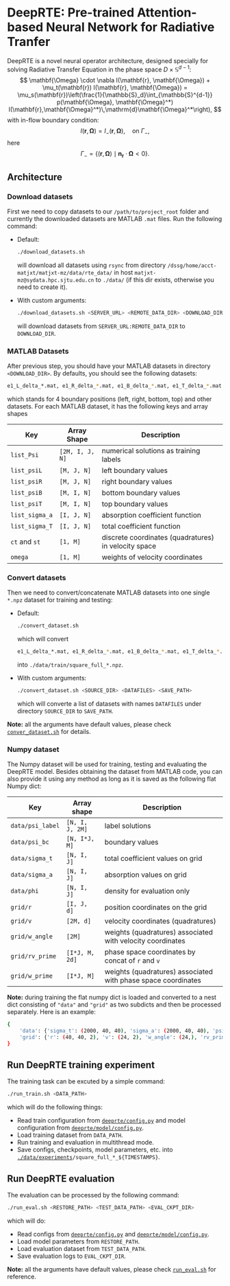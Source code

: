 # DeepRTE: Pre-trained Attention-based Neural Network for Radiative Tranfer

DeepRTE is a novel neural operator architecture, designed specially for solving Radiative Transfer Equation in the phase space $D\times\mathbb{S}^{d-1}$:
$$
  \mathbf{\Omega} \cdot \nabla I(\mathbf{r}, \mathbf{\Omega}) + \mu_t(\mathbf{r}) I(\mathbf{r}, \mathbf{\Omega}) =
  \mu_s(\mathbf{r})\left(\frac{1}{\mathbb{S}_d}\int_{\mathbb{S}^{d-1}} p(\mathbf{\Omega}, \mathbf{\Omega}^*)
  I(\mathbf{r},\mathbf{\Omega}^*)\,\mathrm{d}\mathbf{\Omega}^*\right),
$$
with in-flow boundary condition:
$$
  I(\mathbf{r},\mathbf{\Omega}) = I_{-}(\mathbf{r},\mathbf{\Omega}), \quad\text{on } \Gamma_{-},
$$
here
$$
  \Gamma_{-} = \left\{(\mathbf{r},\mathbf{\Omega}) \mid \mathbf{n}_{\mathbf{r}}\cdot\mathbf{\Omega}<0\right\}.
$$

## Architecture


### Download datasets

First we need to copy datasets to our `/path/to/project_root` folder and currently the downloaded
datasets are MATLAB `.mat` files. Run the following command:

- Default:

  ```bash
  ./download_datasets.sh
  ```

  will download all datasets using `rsync` from directory `/dssg/home/acct-matjxt/matjxt-mz/data/rte_data/` in
  host `matjxt-mz@sydata.hpc.sjtu.edu.cn` to `./data/` (if this dir exists, otherwise you need to
  create it).

- With custom arguments:

  ```bash
  ./download_datasets.sh <SERVER_URL> <REMOTE_DATA_DIR> <DOWNLOAD_DIR>
  ```

  will download datasets from `SERVER_URL:REMOTE_DATA_DIR` to `DOWNLOAD_DIR`.

### MATLAB Datasets

After previous step, you should have your MATLAB datasets in directory `<DOWNLOAD_DIR>`. By
defaults, you should see the following datasets:

```bash
e1_L_delta_*.mat, e1_R_delta_*.mat, e1_B_delta_*.mat, e1_T_delta_*.mat
```

which stands for 4 boundary positions (left, right, bottom, top) and other datasets. For each MATLAB
dataset, it has the following keys and array shapes

| Key            | Array Shape     | Description                                          |
| -------------- | --------------- | ---------------------------------------------------- |
| `list_Psi`     | `[2M, I, J, N]` | numerical solutions as training labels               |
| `list_psiL`    | `[M, J, N]`     | left boundary values                                 |
| `list_psiR`    | `[M, J, N]`     | right boundary values                                |
| `list_psiB`    | `[M, I, N]`     | bottom boundary values                               |
| `list_psiT`    | `[M, I, N]`     | top boundary values                                  |
| `list_sigma_a` | `[I, J, N]`     | absorption coefficient function                      |
| `list_sigma_T` | `[I, J, N]`     | total coefficient function                           |
| `ct` and `st`  | `[1, M]`        | discrete coordinates (quadratures) in velocity space |
| `omega`        | `[1, M]`        | weights of velocity coordinates                      |

### Convert datasets

Then we need to convert/concatenate MATLAB datasets into one single `*.npz` dataset for training and
testing:

- Default:

  ```bash
  ./convert_dataset.sh
  ```

  which will convert

  ```bash
  e1_L_delta_*.mat, e1_R_delta_*.mat, e1_B_delta_*.mat, e1_T_delta_*.mat
  ```

  into `./data/train/square_full_*.npz`.

- With custom arguments:

  ```bash
  ./convert_dataset.sh <SOURCE_DIR> <DATAFILES> <SAVE_PATH>
  ```

  which will converte a list of datasets with names `DATAFILES` under directory `SOURCE_DIR` to
  `SAVE_PATH`.

**Note:** all the arguments have default values, please check
[`conver_dataset.sh`](./convert_dataset.sh) for details.

### Numpy dataset

The Numpy dataset will be used for training, testing and evaluating the DeepRTE model. Besides
obtaining the dataset from MATLAB code, you can also provide it using any method as long as it is
saved as the following flat Numpy dict:

| Key              | Array shape     | Description                                                   |
| ---------------- | --------------- | ------------------------------------------------------------- |
| `data/psi_label` | `[N, I, J, 2M]` | label solutions                                               |
| `data/psi_bc`    | `[N, I*J, M]`   | boundary values                                               |
| `data/sigma_t`   | `[N, I, J]`     | total coefficient values on grid                              |
| `data/sigma_a`   | `[N, I, J]`     | absorption values on grid                                     |
| `data/phi`       | `[N, I, J]`     | density for evaluation only                                   |
| `grid/r`         | `[I, J, d]`     | position coordinates on the grid                              |
| `grid/v`         | `[2M, d]`       | velocity coordinates (quadratures)                            |
| `grid/w_angle`   | `[2M]`          | weights (quadratures) associated with velocity coordinates    |
| `grid/rv_prime`  | `[I*J, M, 2d]`  | phase space coordinates by concat of `r` and `v`              |
| `grid/w_prime`   | `[I*J, M]`      | weights (quadratures) associated with phase space coordinates |

**Note:** during training the flat numpy dict is loaded and converted to a nest dict consisting of
`"data"` and `"grid"` as two subdicts and then be processed separately. Here is an example:

```bash
{
    'data': {'sigma_t': (2000, 40, 40), 'sigma_a': (2000, 40, 40), 'psi_label': (2000, 40, 40, 24), 'phi': (2000, 40, 40), 'psi_bc': (2000, 160, 12)},
    'grid': {'r': (40, 40, 2), 'v': (24, 2), 'w_angle': (24,), 'rv_prime': (160, 12, 4), 'w_prime': (160, 12)}
}
```

## Run DeepRTE training experiment

The training task can be excuted by a simple command:

```bash
./run_train.sh <DATA_PATH>
```

which will do the following things:

- Read train configuration from [`deeprte/config.py`](./deeprte/config.py) and model configuration
  from [`deeprte/model/config.py`](./deeprte/model/config.py).
- Load training dataset from `DATA_PATH`.
- Run training and evaluation in multithread mode.
- Save configs, checkpoints, model parameters, etc. into
  [`./data/experiments`](./data/experiments/)`/square_full_*_${TIMESTAMPS}`.

## Run DeepRTE evaluation

The evaluation can be processed by the following command:

```bash
./run_eval.sh <RESTORE_PATH> <TEST_DATA_PATH> <EVAL_CKPT_DIR>
```

which will do:

- Read configs from [`deeprte/config.py`](./deeprte/config.py) and
  [`deeprte/model/config.py`](./deeprte/model/config.py).
- Load model parameters from `RESTORE_PATH`.
- Load evaluation dataset from `TEST_DATA_PATH`.
- Save evaluation logs to `EVAL_CKPT_DIR`.

**Note:** all the arguments have default values, please check [`run_eval.sh`](run_eval.sh) for
reference.
